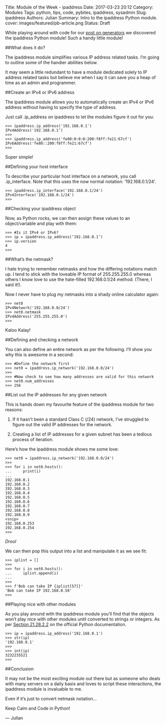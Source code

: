 Title: Module of the Week - ipaddress
Date: 2017-03-23 20:12
Category: Modules
Tags: python, tips, code, pybites, ipaddress, sysadmin
Slug: ipaddress
Authors: Julian
Summary: Intro to the ipaddress Python module.
cover: images/featured/pb-article.png
Status: Draft

While playing around with code for our [post on generators](http://pybit.es/generators.html) we discovered the ipaddress Python module! Such a handy little module!

##What does it do?

The ipaddress module simplifies various IP address related tasks. I’m going to outline some of the handier abilities below.

It may seem a little redundant to have a module dedicated solely to IP address related tasks but believe me when I say it can save you a heap of time as an admin and programmer.


##Create an IPv4 or IPv6 address

The ipaddress module allows you to automatically create an IPv4 or IPv6 address without having to specify the type of address.

Just call .ip_address on ipaddress to let the modules figure it out for you:

~~~~
>>> ipaddress.ip_address('192.168.0.1')
IPv4Address('192.168.0.1’)
>>>
>>> ipaddress.ip_address('fe80:0:0:0:200:f8ff:fe21:67cf')
IPv6Address('fe80::200:f8ff:fe21:67cf')
>>>
~~~~

Super simple!


##Defining your host interface

To describe your particular host interface on a network, you call .ip_interface. Note that this uses the now normal notation: ‘192.168.0.1/24’.

~~~~
>>> ipaddress.ip_interface('192.168.0.1/24')
IPv4Interface('192.168.0.1/24')
>>>
~~~~



##Checking your ipaddress object

Now, as Python rocks, we can then assign these values to an object/variable and play with them:

~~~~
>>> #Is it IPv4 or IPv6?
>>> ip = ipaddress.ip_address(‘192.168.0.1’)
>>> ip.version
4
>>>
~~~~


##What’s the netmask?

I hate trying to remember netmasks and how the differing notations match up. I tend to stick with the loveable IP format of 255.255.255.0 whereas others I know love to use the hate-filled 192.168.0.1/24 method. (There, I said it!).

Now I never have to plug my netmasks into a shady online calculator again:

~~~~
>>> net0
IPv4Network('192.168.0.0/24')
>>> net0.netmask
IPv4Address('255.255.255.0')
>>>
~~~~

Kaloo Kalay!


##Defining and checking a network

You can also define an entire network as per the following. I’ll show you why this is awesome in a second:

~~~~
>>> #Define the network first
>>> net0 = ipaddress.ip_network('192.168.0.0/24')
>>>
>>> #Now check to see how many addresses are valid for this network
>>> net0.num_addresses
>>> 256
~~~~



##List out the IP addresses for any given network

This is hands down my favourite feature of the ipaddress module for two reasons:

1. If it hasn’t been a standard Class C (/24) network, I’ve struggled to figure out the valid IP addresses for the network.

2. Creating a list of IP addresses for a given subnet has been a tedious process of iteration.

Here’s how the ipaddress module shows me some love:

~~~~
>>> net0 = ipaddress.ip_network('192.168.0.0/24')
>>> 
>>> for i in net0.hosts():
...     print(i)
... 
192.168.0.1
192.168.0.2
192.168.0.3
192.168.0.4
192.168.0.5
192.168.0.6
192.168.0.7
192.168.0.8
192.168.0.9
<snip>
192.168.0.253
192.168.0.254
>>>
~~~~

*Drool*

We can then pop this output into a list and manipulate it as we see fit:

~~~~
>>> iplist = []
>>> 
>>> for i in net0.hosts():
...     iplist.append(i)
... 
>>>
>>> f'Bob can take IP {iplist[57]}'
'Bob can take IP 192.168.0.58'
>>>
~~~~



##Playing nice with other modules

As you play around with the ipaddress module you’ll find that the objects won’t play nice with other modules until converted to strings or integers. As per [Section 21.28.2.2](https://docs.python.org/3/library/ipaddress.html) on the official Python documentation.

~~~~
>>> ip = ipaddress.ip_address('192.168.0.1')
>>> str(ip)
'192.168.0.1'
>>>
>>> int(ip)
3232235521
>>>
~~~~


##Conclusion

It may not be the most exciting module out there but as someone who deals with many servers on a daily basis and loves to script these interactions, the ipaddress module is invaluable to me.

Even if it’s just to convert netmask notation…

Keep Calm and Code in Python!

— Julian

